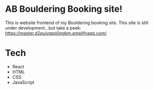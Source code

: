 # AB Bouldering Booking site!

This is website frontend of my Bouldering booking site. 
This site is still under development...but take a peek: https://master.d2puivqpp0qgbm.amplifyapp.com/

# Tech
- React
- HTML
- CSS
- JavaScript


